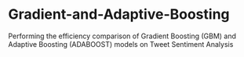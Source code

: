 # Gradient-and-Adaptive-Boosting
Performing the efficiency comparison of Gradient Boosting (GBM) and Adaptive Boosting (ADABOOST) models on Tweet Sentiment Analysis
